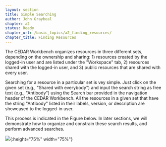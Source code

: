 ```yaml
---
layout: section
title: Simple Searching
author: John Graybeal
chapter: a2
status: Ready
chapter_url: /basic_topics/a2_finding_resources/
chapter_title: Finding Resources
---
```


The CEDAR Workbench organizes resources in three different sets, depending on the ownership and sharing: 1) resources created by the logged-in user and are listed under the "Workspace" tab, 2) resources shared with the logged-in user, and 3) public resources that are shared with every user. 

Searching for a resource in a particular set is vey simple. Just click on the given set (e.g., "Shared with everybody") and input the search string as free text (e.g., "Antibody") using the Search bar provided in the navigation header of the CEDAR Workbench. All the resources in a given set that have the string "Antibody" listed in their labels, version, or description are showcased to the logged-in user. 

This process is indicated in the Figure below. In later sections, we will demonstrate how to organize and constrain these search results, and perform advanced searches.



![](https://github.com/metadatacenter/cedar-manual/raw/master/docs/assets/imgs/search.png){:height="75%" width="75%"}

